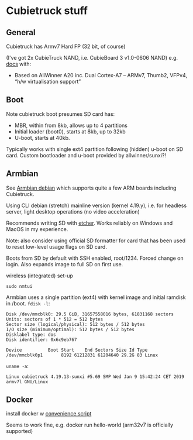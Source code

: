 # Cubietruck stuff

## General

Cubietruck has Armv7 Hard FP (32 bit, of course)

(I've got 2x CubieTruck NAND, i.e. CubieBoard 3 v1.0-0606 NAND)
e.g. [docs](http://dl.cubieboard.org/model/CubieBoard3/CubieBoard3%20Nand%20Version/Hardware/soc/A20%20user%20manual%20V1.0%2020130322.pdf)
with:
- Based on AllWinner A20 inc. Dual Cortex-A7 – ARMv7, Thumb2, VFPv4, “h/w virtualisation support”

## Boot

Note cubietruck boot presumes SD card has:
- MBR, within from 8kb, allows up to 4 partitions
- Initial loader (boot0), starts at 8kb, up to 32kb
- U-boot, starts at 40kb.

Typically works with single ext4 partition following (hidden) u-boot on SD card.
Custom bootloader and u-boot provided by allwinner/sunxi?!

## Armbian

See [Armbian debian](https://docs.armbian.com/User-Guide_Getting-Started/#what-to-download)
which supports quite a few ARM boards including Cubietruck.

Using CLI debian (stretch) mainline version (kernel 4.19.y), 
i.e. for headless server, light desktop operations (no video acceleration)

Recommends writing SD with [etcher](https://www.balena.io/etcher/).
Works reliably on Windows and MacOS in my experience.

Note: also consider using official SD formatter for card that has been used
to reset low-level usage flags on SD card.

Boots from SD by default with SSH enabled, root/1234. Forced change on login. 
Also expands image to full SD on first use.

wireless (integrated) set-up
```
sudo nmtui
```

Armbian uses a single partition (ext4) with kernel image and initial ramdisk in
/boot. `fdisk -l`:
```
Disk /dev/mmcblk0: 29.5 GiB, 31657558016 bytes, 61831168 sectors                
Units: sectors of 1 * 512 = 512 bytes                                           
Sector size (logical/physical): 512 bytes / 512 bytes                           
I/O size (minimum/optimal): 512 bytes / 512 bytes                               
Disklabel type: dos                                                             
Disk identifier: 0x6c9eb767                                                     
                                                                                
Device          Boot Start    End Sectors Size Id Type                       
/dev/mmcblk0p1       8192 61212831 61204640 29.2G 83 Linux      
```
`uname -a`:
```
Linux cubietruck 4.19.13-sunxi #5.69 SMP Wed Jan 9 15:42:24 CET 2019 armv7l GNU/Linux
```

## Docker

install docker w [convenience script](https://docs.docker.com/install/linux/docker-ce/debian/#install-using-the-convenience-script)

Seems to work fine, e.g. docker run hello-world (arm32v7 is officially supported)
